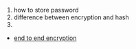 1. how to store password
2. difference between encryption and hash
3.



* [end to end encryption](https://www.youtube.com/watch?v=jkV1KEJGKRA)
